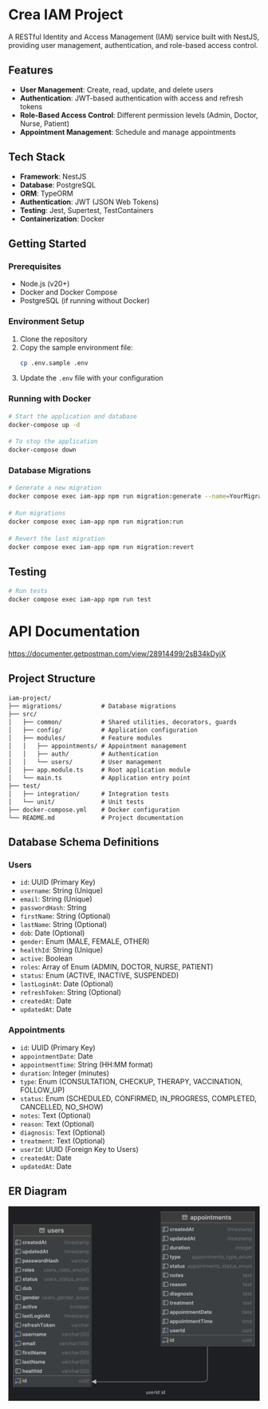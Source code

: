 # Crea IAM Project

A RESTful Identity and Access Management (IAM) service built with NestJS, providing user management, authentication, and role-based access control.

## Features

- **User Management**: Create, read, update, and delete users
- **Authentication**: JWT-based authentication with access and refresh tokens
- **Role-Based Access Control**: Different permission levels (Admin, Doctor, Nurse, Patient)
- **Appointment Management**: Schedule and manage appointments

## Tech Stack

- **Framework**: NestJS
- **Database**: PostgreSQL
- **ORM**: TypeORM
- **Authentication**: JWT (JSON Web Tokens)
- **Testing**: Jest, Supertest, TestContainers
- **Containerization**: Docker

## Getting Started

### Prerequisites

- Node.js (v20+)
- Docker and Docker Compose
- PostgreSQL (if running without Docker)

### Environment Setup

1. Clone the repository
2. Copy the sample environment file:
   ```bash
   cp .env.sample .env
   ```
3. Update the `.env` file with your configuration

### Running with Docker

```bash
# Start the application and database
docker-compose up -d

# To stop the application
docker-compose down
```

### Database Migrations

```bash
# Generate a new migration
docker compose exec iam-app npm run migration:generate --name=YourMigrationName

# Run migrations
docker compose exec iam-app npm run migration:run

# Revert the last migration
docker compose exec iam-app npm run migration:revert
```

## Testing

```bash
# Run tests
docker compose exec iam-app npm run test
```

# API Documentation
https://documenter.getpostman.com/view/28914499/2sB34kDyiX

## Project Structure

```
iam-project/
├── migrations/           # Database migrations
├── src/
│   ├── common/           # Shared utilities, decorators, guards
│   ├── config/           # Application configuration
│   ├── modules/          # Feature modules
│   │   ├── appointments/ # Appointment management
│   │   ├── auth/         # Authentication
│   │   └── users/        # User management
│   ├── app.module.ts     # Root application module
│   └── main.ts           # Application entry point
├── test/
│   ├── integration/      # Integration tests
│   └── unit/             # Unit tests
├── docker-compose.yml    # Docker configuration
└── README.md             # Project documentation
```

## Database Schema Definitions

### Users
- `id`: UUID (Primary Key)
- `username`: String (Unique)
- `email`: String (Unique)
- `passwordHash`: String
- `firstName`: String (Optional)
- `lastName`: String (Optional)
- `dob`: Date (Optional)
- `gender`: Enum (MALE, FEMALE, OTHER)
- `healthId`: String (Unique)
- `active`: Boolean
- `roles`: Array of Enum (ADMIN, DOCTOR, NURSE, PATIENT)
- `status`: Enum (ACTIVE, INACTIVE, SUSPENDED)
- `lastLoginAt`: Date (Optional)
- `refreshToken`: String (Optional)
- `createdAt`: Date
- `updatedAt`: Date

### Appointments
- `id`: UUID (Primary Key)
- `appointmentDate`: Date
- `appointmentTime`: String (HH:MM format)
- `duration`: Integer (minutes)
- `type`: Enum (CONSULTATION, CHECKUP, THERAPY, VACCINATION, FOLLOW_UP)
- `status`: Enum (SCHEDULED, CONFIRMED, IN_PROGRESS, COMPLETED, CANCELLED, NO_SHOW)
- `notes`: Text (Optional)
- `reason`: Text (Optional)
- `diagnosis`: Text (Optional)
- `treatment`: Text (Optional)
- `userId`: UUID (Foreign Key to Users)
- `createdAt`: Date
- `updatedAt`: Date

## ER Diagram

![ER Diagram](er-diagram.png)